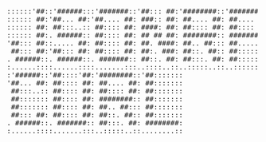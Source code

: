 <pre>
::::::'##::'######:::'#######::'##::: ##:'########::'########:::'######::
:::::: ##:'##... ##:'##.... ##: ###:: ##: ##.... ##: ##.... ##:'##... ##:
:::::: ##: ##:::..:: ##:::: ##: ####: ##: ##:::: ##: ##:::: ##: ##:::..::
:::::: ##:. ######:: ##:::: ##: ## ## ##: ########:: ########:: ##:::::::
'##::: ##::..... ##: ##:::: ##: ##. ####: ##.. ##::: ##.....::: ##:::::::
 ##::: ##:'##::: ##: ##:::: ##: ##:. ###: ##::. ##:: ##:::::::: ##::: ##:
. ######::. ######::. #######:: ##::. ##: ##:::. ##: ##::::::::. ######::
:......::::......::::.......:::..::::..::..:::::..::..::::::::::......:::
:'######::'##::::'##:'########::'##:::::::
'##... ##: ##:::: ##: ##.... ##: ##:::::::
 ##:::..:: ##:::: ##: ##:::: ##: ##:::::::
 ##::::::: ##:::: ##: ########:: ##:::::::
 ##::::::: ##:::: ##: ##.. ##::: ##:::::::
 ##::: ##: ##:::: ##: ##::. ##:: ##:::::::
. ######::. #######:: ##:::. ##: ########:
:......::::.......:::..:::::..::........::
</pre>